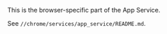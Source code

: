 This is the browser-specific part of the App Service.

See `//chrome/services/app_service/README.md`.
